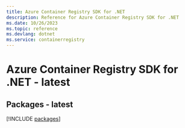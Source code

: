 ```yaml
---
title: Azure Container Registry SDK for .NET
description: Reference for Azure Container Registry SDK for .NET
ms.date: 10/26/2023
ms.topic: reference
ms.devlang: dotnet
ms.service: containerregistry
---
```

# Azure Container Registry SDK for .NET - latest
## Packages - latest
[!INCLUDE [packages](container-registry-index.md)]